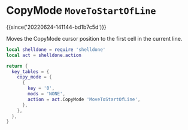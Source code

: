 # CopyMode `MoveToStartOfLine`

{{since('20220624-141144-bd1b7c5d')}}

Moves the CopyMode cursor position to the first cell in the current line.

```lua
local shelldone = require 'shelldone'
local act = shelldone.action

return {
  key_tables = {
    copy_mode = {
      {
        key = '0',
        mods = 'NONE',
        action = act.CopyMode 'MoveToStartOfLine',
      },
    },
  },
}
```

